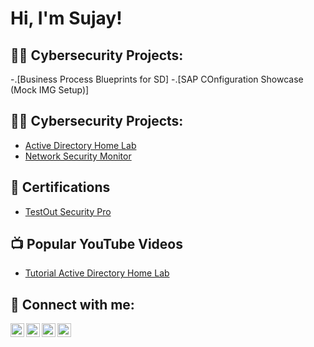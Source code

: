<h1>Hi, I'm Sujay! </h1>

<h2>👨‍💻 Cybersecurity Projects:</h2>
  -.[Business Process Blueprints for SD]
  -.[SAP COnfiguration Showcase (Mock IMG Setup)]

<h2>👨‍💻 Cybersecurity Projects:</h2>

  - [Active Directory Home Lab](https://github.com/Sujay-Kanwar/ActiveDirectoryLab)
  - [Network Security Monitor](https://github.com/Sujay-Kanwar/ZabbixNetworkSecurityMonitor)

<h2>📄 Certifications</h2>

- [TestOut Security Pro](https://github.com/Sujay-Kanwar/TestOutCertification)


<h2>📺 Popular YouTube Videos</h2>

- [Tutorial Active Directory Home Lab](LINK)

<h2> 🤳 Connect with me:</h2>

[<img align="left" alt="SujayKanwar | YouTube" width="22px" src="https://cdn.jsdelivr.net/npm/simple-icons@v3/icons/youtube.svg" />][youtube]
[<img align="left" alt="SujayKanwar | Twitter" width="22px" src="https://cdn.jsdelivr.net/npm/simple-icons@v3/icons/twitter.svg" />][twitter]
[<img align="left" alt="SujayKanwar | LinkedIn" width="22px" src="https://cdn.jsdelivr.net/npm/simple-icons@v3/icons/linkedin.svg" />][linkedin]
[<img align="left" alt="SujayKanwar | Instagram" width="22px" src="https://cdn.jsdelivr.net/npm/simple-icons@v3/icons/instagram.svg" />][instagram]

[twitter]: https://twitter.com/sujay_kanwar
[youtube]: https://www.youtube.com/@Sujay_Kanwar-Cyber
[instagram]: https://www.instagram.com/sujay_kanwar
[linkedin]: https://linkedin.com/in/sujay-kanwar

<!--
**joshmadakor1/joshmadakor1** is a ✨ _special_ ✨ repository because its `README.md` (this file) appears on your GitHub profile.

Here are some ideas to get you started:

- 🔭 I’m currently working on ...
- 🌱 I’m currently learning ...
- 👯 I’m looking to collaborate on ...
- 🤔 I’m looking for help with ...
- 💬 Ask me about ...
- 📫 How to reach me: ...
- 😄 Pronouns: ...
- ⚡ Fun fact: ...
-->
